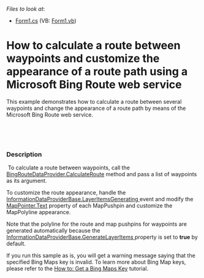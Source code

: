 <!-- default file list -->
*Files to look at*:

* [Form1.cs](./CS/ConnectToRouteService/Form1.cs) (VB: [Form1.vb](./VB/ConnectToRouteService/Form1.vb))
<!-- default file list end -->
# How to calculate a route between waypoints and customize the appearance of a route path using a Microsoft Bing Route web service


<p>This example demonstrates how to calculate a route between several waypoints and change the appearance of a route path by means of the Microsoft Bing Route web service.</p>
<p> </p>
<p> </p>


<h3>Description</h3>

<p>&nbsp;To calculate a route between waypoints, call the <a href="http://documentation.devexpress.com/#WindowsForms/DevExpressXtraMapBingRouteDataProvider_CalculateRoutetopic">BingRouteDataProvider.CalculateRoute</a> method and pass a list of waypoints as its argument.&nbsp;</p>
<p>To customize the route&nbsp;appearance, handle the <a href="http://documentation.devexpress.com/#WindowsForms/DevExpressXtraMapInformationDataProviderBase_LayerItemsGeneratingtopic">InformationDataProviderBase.LayerItemsGenerating</a><u> </u>event and modify the <a href="http://documentation.devexpress.com/#WindowsForms/DevExpressXtraMapMapPointer_Texttopic">MapPointer.Text</a> property of each MapPushpin and customize the MapPolyline appearance.</p>
<p>Note that the polyline for the route and map pushpins for waypoints are generated automatically&nbsp;because the <a href="http://documentation.devexpress.com/#WindowsForms/DevExpressXtraMapInformationDataProviderBase_GenerateLayerItemstopic">InformationDataProviderBase.GenerateLayerItems</a><u> </u>property is set to <strong>true</strong> by default.</p>
<p>If you run this sample as is, you will get a warning message saying that the specified Bing Maps key is invalid. To learn more about Bing Map keys, please refer to the <a href="http://help.devexpress.com/#WindowsForms/CustomDocument15102">How to: Get a Bing Maps Key</a>&nbsp;tutorial.</p>

<br/>


